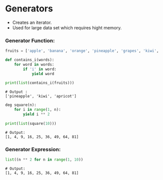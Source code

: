 # Generators

- Creates an iterator.
- Used for large data set which requires hight memory.

### Generator Function:

```python
fruits = ['apple', 'banana', 'orange', 'pineapple', 'grapes', 'kiwi', 'apricot', 'mango']

def contains_i(words):
    for word in words:
        if 'i' in word:
            yield word
  
print(list(contains_i(fruits)))
```

```output
# Output : 
['pineapple', 'kiwi', 'apricot']
```
```python
deg square(n):
    for i in range(1, n):
        yield i ** 2
        
print(list(square(10)))
```      

```output
# Output:
[1, 4, 9, 16, 25, 36, 49, 64, 81]
```

### Generator Expression:

```python
list((n ** 2 for n in range(1, 10))
```            

```output
# Output:
[1, 4, 9, 16, 25, 36, 49, 64, 81]
```
